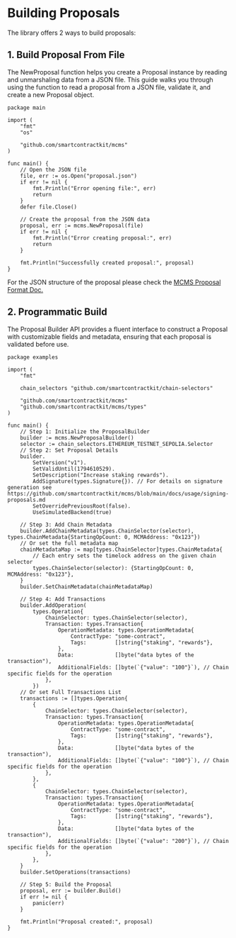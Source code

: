 # Building Proposals

The library offers 2 ways to build proposals:

## 1. Build Proposal From File

The NewProposal function helps you create a Proposal instance by reading and
unmarshaling data from a JSON file. This guide walks you through using the
function to read a proposal from a JSON file, validate it, and create a new Proposal
object.

```golang
package main

import (
	"fmt"
	"os"

	"github.com/smartcontractkit/mcms"
)

func main() {
	// Open the JSON file
	file, err := os.Open("proposal.json")
	if err != nil {
		fmt.Println("Error opening file:", err)
		return
	}
	defer file.Close()

	// Create the proposal from the JSON data
	proposal, err := mcms.NewProposal(file)
	if err != nil {
		fmt.Println("Error creating proposal:", err)
		return
	}

	fmt.Println("Successfully created proposal:", proposal)
}
```

For the JSON structure of the proposal please check the [MCMS Proposal Format Doc.](../key-concepts/mcms-proposal.md)

## 2. Programmatic Build

The Proposal Builder API provides a fluent interface to construct a Proposal with
customizable fields and metadata, ensuring that each proposal is validated before use.

```golang
package examples

import (
	"fmt"

	chain_selectors "github.com/smartcontractkit/chain-selectors"

	"github.com/smartcontractkit/mcms"
	"github.com/smartcontractkit/mcms/types"
)

func main() {
	// Step 1: Initialize the ProposalBuilder
	builder := mcms.NewProposalBuilder()
	selector := chain_selectors.ETHEREUM_TESTNET_SEPOLIA.Selector
	// Step 2: Set Proposal Details
	builder.
		SetVersion("v1").
		SetValidUntil(1794610529).
		SetDescription("Increase staking rewards").
		AddSignature(types.Signature{}). // For details on signature generation see https://github.com/smartcontractkit/mcms/blob/main/docs/usage/signing-proposals.md
		SetOverridePreviousRoot(false).
		UseSimulatedBackend(true)

	// Step 3: Add Chain Metadata
	builder.AddChainMetadata(types.ChainSelector(selector), types.ChainMetadata{StartingOpCount: 0, MCMAddress: "0x123"})
	// Or set the full metadata map
	chainMetadataMap := map[types.ChainSelector]types.ChainMetadata{
		// Each entry sets the timelock address on the given chain selector
		types.ChainSelector(selector): {StartingOpCount: 0, MCMAddress: "0x123"},
	}
	builder.SetChainMetadata(chainMetadataMap)

	// Step 4: Add Transactions
	builder.AddOperation(
		types.Operation{
			ChainSelector: types.ChainSelector(selector),
			Transaction: types.Transaction{
				OperationMetadata: types.OperationMetadata{
					ContractType: "some-contract",
					Tags:         []string{"staking", "rewards"},
				},
				Data:             []byte("data bytes of the transaction"),
				AdditionalFields: []byte(`{"value": "100"}`), // Chain specific fields for the operation
			},
		})
	// Or set Full Transactions List
	transactions := []types.Operation{
		{
			ChainSelector: types.ChainSelector(selector),
			Transaction: types.Transaction{
				OperationMetadata: types.OperationMetadata{
					ContractType: "some-contract",
					Tags:         []string{"staking", "rewards"},
				},
				Data:             []byte("data bytes of the transaction"),
				AdditionalFields: []byte(`{"value": "100"}`), // Chain specific fields for the operation
			},
		},
		{
			ChainSelector: types.ChainSelector(selector),
			Transaction: types.Transaction{
				OperationMetadata: types.OperationMetadata{
					ContractType: "some-contract",
					Tags:         []string{"staking", "rewards"},
				},
				Data:             []byte("data bytes of the transaction"),
				AdditionalFields: []byte(`{"value": "200"}`), // Chain specific fields for the operation
			},
		},
	}
	builder.SetOperations(transactions)

	// Step 5: Build the Proposal
	proposal, err := builder.Build()
	if err != nil {
		panic(err)
	}

	fmt.Println("Proposal created:", proposal)
}

```